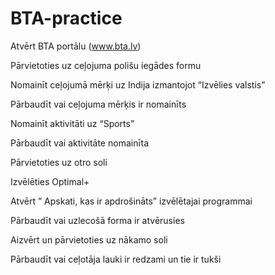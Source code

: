 # BTA-practice

Atvērt BTA portālu (www.bta.lv)

Pārvietoties uz ceļojuma polišu iegādes formu

Nomainīt ceļojumā mērķi uz Indija izmantojot “Izvēlies valstis”

Pārbaudīt vai ceļojuma mērķis ir nomainīts

Nomainīt aktivitāti uz “Sports”

Pārbaudīt vai aktivitāte nomainīta

Pārvietoties uz otro soli

Izvēlēties Optimal+

Atvērt ” Apskati, kas ir apdrošināts” izvēlētajai programmai

Pārbaudīt vai uzlecošā forma ir atvērusies

Aizvērt un pārvietoties uz nākamo soli

Pārbaudīt vai ceļotāja lauki ir redzami un tie ir tukši
